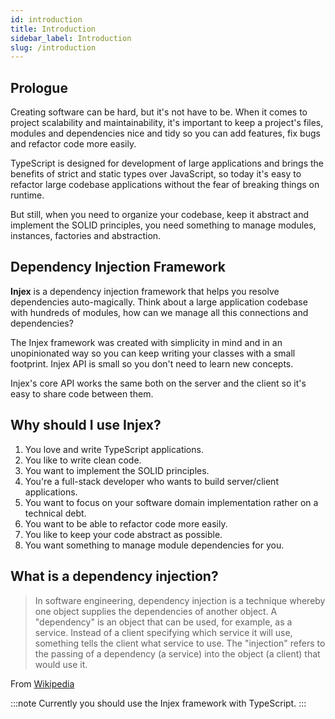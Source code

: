 ```yaml
---
id: introduction
title: Introduction
sidebar_label: Introduction
slug: /introduction
---
```


## Prologue

Creating software can be hard, but it's not have to be. When it comes to project scalability and maintainability, it's important
to keep a project's files, modules and dependencies nice and tidy so you can add features, fix bugs and refactor code more easily.

TypeScript is designed for development of large applications and brings the benefits of strict and static types over JavaScript,
so today it's easy to refactor large codebase applications without the fear of breaking things on runtime.

But still, when you need to organize your codebase, keep it abstract and implement the SOLID principles, you need something to manage modules, instances, factories and abstraction.

## Dependency Injection Framework

**Injex** is a dependency injection framework that helps you resolve dependencies auto-magically. Think about a large application codebase with hundreds of modules, how can we manage all this connections and dependencies?

The Injex framework was created with simplicity in mind and in an unopinionated way so you can keep writing your classes
with a small footprint. Injex API is small so you don't need to learn new concepts.

Injex's core API works the same both on the server and the client so it's easy to share code between them.

## Why should I use Injex?

1. You love and write TypeScript applications.
2. You like to write clean code.
3. You want to implement the SOLID principles.
4. You're a full-stack developer who wants to build server/client applications.
5. You want to focus on your software domain implementation rather on a technical debt.
6. You want to be able to refactor code more easily.
7. You like to keep your code abstract as possible.
8. You want something to manage module dependencies for you.

## What is a dependency injection?

>In software engineering, dependency injection is a technique whereby one object supplies the dependencies of another object. A "dependency" is an object that can be used, for example, as a service. Instead of a client specifying which service it will use, something tells the client what service to use. The "injection" refers to the passing of a dependency (a service) into the object (a client) that would use it.

From [Wikipedia](https://en.wikipedia.org/wiki/Dependency_injection)

:::note
Currently you should use the Injex framework with TypeScript.
:::